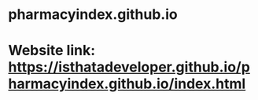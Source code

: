 # pharmacyindex.github.io


# Website link: https://isthatadeveloper.github.io/pharmacyindex.github.io/index.html
